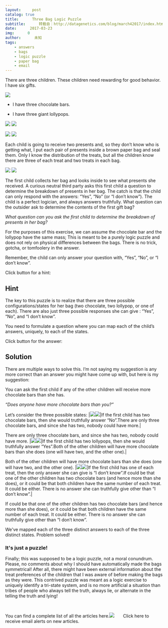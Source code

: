 ```yaml
---
layout:     post
catalog: true
title:      Three Bag Logic Puzzle
subtitle:      转载自：http://datagenetics.com/blog/march42017/index.html
date:      2017-03-23
img:      0
author:      未知
tags:
    - answers
    - bags
    - logic puzzle
    - paper bag
    - email
---
```


There are three children. These children need rewarding for good behavior. I have six gifts.

![](http://datagenetics.com/blog/march42017/kids.png)


- I have three chocolate bars.

- I have three giant lollypops.


![](http://datagenetics.com/blog/march42017/chock.png)
![](http://datagenetics.com/blog/march42017/chock.png)

![](http://datagenetics.com/blog/march42017/lolly.png)
![](http://datagenetics.com/blog/march42017/lolly.png)


Each child is going to receive two presents and, so they don’t know who is getting what, I put each pair of presents inside a brown paper bag and seal them. Only I know the distribution of the treats, but all the children know there are three of each treat and two treats in each bag.

![](http://datagenetics.com/blog/march42017/bag.png)
![](http://datagenetics.com/blog/march42017/bag.png)


The first child collects her bag and looks inside to see what presents she received. A curious neutral third party asks this first child a question to determine the breakdown of presents in her bag. The catch is that the child can only respond with the answers: “Yes”, “No” (or “I don’t know”). The child is a perfect logician, and always answers truthfully. What question can the outsider ask to determine the contents of the first gift bag?

*What question can you ask the first child to determine the breakdown of presents in her bag?*


For the purposes of this exercise, we can assume the chocolate bar and the lollypop have the same mass; This is meant to be a purely logic puzzle and does not rely on physical differences between the bags. There is no trick, gotcha, or tomfoolery in the answer.

Remember, the child can only answer your question with, “Yes”, “No”, or “I don’t know”.

Click button for a hint:

## Hint

The key to this puzzle is to realize that there are three possible configurations/states for her bag (two chocolate, two lollypop, or one of each). There are also just three possible responses she can give : “Yes”, “No”, and “I don’t know”.

You need to formulate a question where you can map each of the child’s answers, uniquely, to each of the states.

Click button for the answer:

## Solution

There are multiple ways to solve this. I’m not saying my suggestion is any more correct than an answer you might have come up with, but here is my suggestion:

You can ask the first child if any of the other children will receive more chocolate bars than she has.

*“Does anyone have more chocolate bars than you?”*


Let’s consider the three possible states:
|![](http://datagenetics.com/blog/march42017/chock.png)![](http://datagenetics.com/blog/march42017/chock.png)|If the first child has two chocolate bars, then she would truthfully answer “No”.There are only three chocolate bars, and since she has two, nobody could have more.|

There are only three chocolate bars, and since she has two, nobody could have more.
|![](http://datagenetics.com/blog/march42017/lolly.png)![](http://datagenetics.com/blog/march42017/lolly.png)|If the first child has two lollypops, then she would truthfully answer “Yes”.Both of the other children will have more chocolate bars than she does (one will have two, and the other one).|

Both of the other children will have more chocolate bars than she does (one will have two, and the other one).
|![](http://datagenetics.com/blog/march42017/chock.png)![](http://datagenetics.com/blog/march42017/lolly.png)|If the first child has one of each treat, then the only answer she can give is “I don’t know”.If could be that one of the other children has two chocolate bars (and hence more than she does), or it could be that both children have the same number of each treat. It could be either. There is no answer she can truthfully give other than “I don’t know”.|

If could be that one of the other children has two chocolate bars (and hence more than she does), or it could be that both children have the same number of each treat. It could be either. There is no answer she can truthfully give other than “I don’t know”.

We've mapped each of the three distinct answers to each of the three distinct states. Problem solved!

### It's just a puzzle!

Finally; this was supposed to be a logic puzzle, not a moral conundrum. Please, no comments about why I should have automatically made the bags symmetrical! After all, there might have been external information about the treat preferences of the children that I was aware of before making the bags as they were. This contrived puzzle was meant as a logic exercise to uniquely identify a tri-state system, and is no more artificial a situation than tribes of people who always tell the truth, always lie, or alternate in the telling the truth and lying!

 

You can find a complete list of all the articles here.![](http://datagenetics.com/images/n.gif)
      Click here to receive email alerts on new articles.
